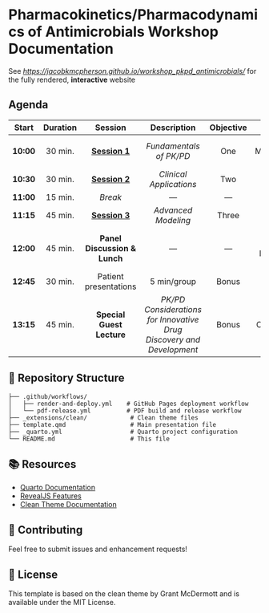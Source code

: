 

# Pharmacokinetics/Pharmacodynamics of Antimicrobials Workshop Documentation

See *https://jacobkmcpherson.github.io/workshop_pkpd_antimicrobials/*
for the fully rendered, **interactive** website

## Agenda

<table style="width:100%;">
<colgroup>
<col style="width: 16%" />
<col style="width: 16%" />
<col style="width: 16%" />
<col style="width: 16%" />
<col style="width: 16%" />
<col style="width: 16%" />
</colgroup>
<thead>
<tr>
<th style="text-align: center;">Start</th>
<th style="text-align: center;">Duration</th>
<th style="text-align: center;">Session</th>
<th style="text-align: center;">Description</th>
<th style="text-align: center;">Objective</th>
<th style="text-align: center;">Speaker</th>
</tr>
</thead>
<tbody>
<tr>
<td style="text-align: center;"><strong>10:00</strong></td>
<td style="text-align: center;">30 min.</td>
<td style="text-align: center;"><a
href="sessions/session_01/index.qmd"><strong>Session 1</strong></a></td>
<td style="text-align: center;"><em>Fundamentals of PK/PD</em></td>
<td style="text-align: center;">One</td>
<td style="text-align: center;">Jacob K. McPherson, Pharm.D.</td>
</tr>
<tr>
<td style="text-align: center;"><strong>10:30</strong></td>
<td style="text-align: center;">30 min.</td>
<td style="text-align: center;"><a
href="sessions/session_02/index.qmd"><strong>Session 2</strong></a></td>
<td style="text-align: center;"><em>Clinical Applications</em></td>
<td style="text-align: center;">Two</td>
<td style="text-align: center;">”</td>
</tr>
<tr>
<td style="text-align: center;"><strong>11:00</strong></td>
<td style="text-align: center;">15 min.</td>
<td style="text-align: center;"><em>Break</em></td>
<td style="text-align: center;">—</td>
<td style="text-align: center;">—</td>
<td style="text-align: center;">—</td>
</tr>
<tr>
<td style="text-align: center;"><strong>11:15</strong></td>
<td style="text-align: center;">45 min.</td>
<td style="text-align: center;"><a
href="sessions/session_03/index.qmd"><strong>Session 3</strong></a></td>
<td style="text-align: center;"><em>Advanced Modeling</em></td>
<td style="text-align: center;">Three</td>
<td style="text-align: center;">”</td>
</tr>
<tr>
<td style="text-align: center;"><strong>12:00</strong></td>
<td style="text-align: center;">45 min.</td>
<td style="text-align: center;"><strong>Panel Discussion &amp;
Lunch</strong></td>
<td style="text-align: center;">—</td>
<td style="text-align: center;">—</td>
<td style="text-align: center;">Taryn A. Eubank, Pharm.D., SC, JKM</td>
</tr>
<tr>
<td style="text-align: center;"><strong>12:45</strong></td>
<td style="text-align: center;">30 min.</td>
<td style="text-align: center;">Patient presentations</td>
<td style="text-align: center;">5 min/group</td>
<td style="text-align: center;">Bonus</td>
<td style="text-align: center;">—</td>
</tr>
<tr>
<td style="text-align: center;"><strong>13:15</strong></td>
<td style="text-align: center;">45 min.</td>
<td style="text-align: center;"><strong>Special Guest
Lecture</strong></td>
<td style="text-align: center;"><em>PK/PD Considerations for Innovative
Drug Discovery and Development</em></td>
<td style="text-align: center;">Bonus</td>
<td style="text-align: center;">Srinivas Chamakuri, Ph.D.</td>
</tr>
</tbody>
</table>

## 📁 Repository Structure

    ├── .github/workflows/
    │   ├── render-and-deploy.yml    # GitHub Pages deployment workflow
    │   └── pdf-release.yml          # PDF build and release workflow
    ├── _extensions/clean/            # Clean theme files
    ├── template.qmd                  # Main presentation file
    ├── _quarto.yml                   # Quarto project configuration
    └── README.md                     # This file

## 📚 Resources

-   [Quarto Documentation](https://quarto.org/docs/)
-   [RevealJS Features](https://quarto.org/docs/presentations/revealjs/)
-   [Clean Theme
    Documentation](https://github.com/grantmcdermott/quarto-revealjs-clean)

## 🤝 Contributing

Feel free to submit issues and enhancement requests!

## 📄 License

This template is based on the clean theme by Grant McDermott and is
available under the MIT License.
